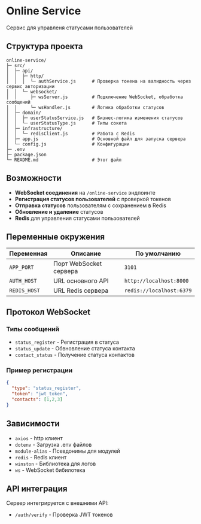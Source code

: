 # Online Service

Сервис для управленя статусами пользователей

## Структура проекта

```
online-service/
├─ src/
│  ├─ api/
│  │  ├─ http/
│  │  │  └─ authService.js      # Проверка токена на валидность через сервис авторизации
│  │  └─ websocket/
│  │     ├─ wsServer.js         # Подключение WebSocket, обработка сообщений
│  │     └─ wsHandler.js        # Логика обработки статусов
│  ├─ domain/
│  │  ├─ userStatusService.js   # Бизнес-логика изменения статусов
│  │  └─ userStatusType.js      # Типы сокета
│  ├─ infrastructure/
│  │  └─ redisClient.js         # Работа с Redis
│  ├─ app.js                    # Основной файл для запуска сервера
│  └─ config.js                 # Конфигурации
├─ .env
├─ package.json
└─ README.md                    # Этот файл

```

## Возможности

- **WebSocket соединения** на `/online-service` эндпоинте
- **Регистрация статусов пользователей** с проверкой токенов
- **Отправка статусов** пользователям с сохранением в Redis
- **Обновление и удаление** статусов
- **Redis** для управления статусами пользователей

## Переменные окружения

| Переменная | Описание | По умолчанию |
|------------|----------|--------------|
| `APP_PORT` | Порт WebSocket сервера | `3101` |
| `AUTH_HOST` | URL основного API | `http://localhost:8000` |
| `REDIS_HOST` | URL Redis сервера | `redis://localhost:6379` |

## Протокол WebSocket

### Типы сообщений

- `status_register` - Регистрация в статуса
- `status_update` - Обвновление статуса контакта
- `contact_status` - Получение статуса контактов

### Пример регистрации

```json
{
  "type": "status_register",
  "token": "jwt_token",
  "contacts": [1,2,3]
}
```

## Зависимости

- `axios` - http клиент
- `dotenv` - Загрузка .env файлов
- `module-alias` - Псевдонимы для модулей
- `redis` - Redis клиент
- `winston` - Библиотека для логов
- `ws` - WebSocket бибилотека

## API интеграция

Сервер интегрируется с внешними API:
- `/auth/verify` - Проверка JWT токенов